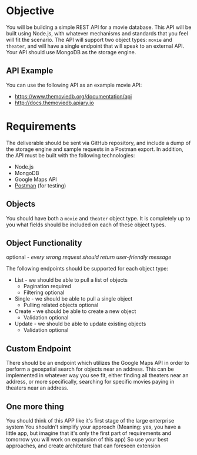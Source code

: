 # Objective

You will be building a simple REST API for a movie database. This API will be built using Node.js, with whatever mechanisms and standards that you feel will fit the scenario. The API will support two object types: `movie` and `theater`, and will have a single endpoint that will speak to an external API. Your API should use MongoDB as the storage engine.

## API Example

You can use the following API as an example movie API:
* https://www.themoviedb.org/documentation/api
* http://docs.themoviedb.apiary.io

# Requirements

The deliverable should be sent via GitHub repository, and include a dump of the storage engine and sample requests in a Postman export. In addition, the API must be built with the following technologies:

* Node.js
* MongoDB
* Google Maps API
* [Postman](https://www.getpostman.com/) (for testing)

## Objects

You should have both a `movie` and `theater` object type. It is completely up to you what fields should be included on each of these object types.

## Object Functionality
optional - *every wrong request should return user-friendly message*

The following endpoints should be supported for each object type:
* List - we should be able to pull a list of objects
  * Pagination required
  * Filtering optional
* Single - we should be able to pull a single object
  * Pulling related objects optional
* Create - we should be able to create a new object
  * Validation optional
* Update - we should be able to update existing objects
  * Validation optional

## Custom Endpoint

There should be an endpoint which utilizes the Google Maps API in order to perform a geospatial search for objects near an address. This can be implemented in whatever way you see fit, either finding all theaters near an address, or more specifically, searching for specific movies paying in theaters near an address.

## One more thing

You should think of this APP like it's first stage of the large enterprise system
You shouldn't simplify your approach (Meaning: yes, you have a little app, but imagine that it's only the first part of requirements and tomorrow you will work on expansion of this app)
So use your best approaches, and create architeture that can foreseen extension
